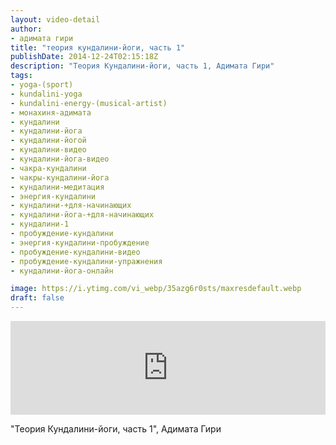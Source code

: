 ```yaml
---
layout: video-detail
author:
- адимата гири
title: "теория кундалини-йоги, часть 1"
publishDate: 2014-12-24T02:15:18Z
description: "Теория Кундалини-йоги, часть 1, Адимата Гири"
tags: 
- yoga-(sport)
- kundalini-yoga
- kundalini-energy-(musical-artist)
- монахиня-адимата
- кундалини
- кундалини-йога
- кундалини-йогой
- кундалини-видео
- кундалини-йога-видео
- чакра-кундалини
- чакры-кундалини-йога
- кундалини-медитация
- энергия-кундалини
- кундалини-+для-начинающих
- кундалини-йога-+для-начинающих
- кундалини-1
- пробуждение-кундалини
- энергия-кундалини-пробуждение
- пробуждение-кундалини-видео
- пробуждение-кундалини-упражнения
- кундалини-йога-онлайн

image: https://i.ytimg.com/vi_webp/35azg6r0sts/maxresdefault.webp
draft: false
---
```


<iframe width="100%" src="https://www.youtube.com/embed/35azg6r0sts" frameborder="0" allowfullscreen=""></iframe> 

 "Теория Кундалини-йоги, часть 1", Адимата Гири

  

 